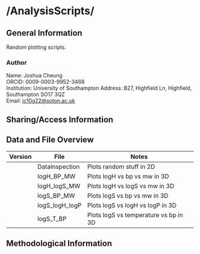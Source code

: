 # /AnalysisScripts/

## General Information

Random plotting scripts.

### Author

Name: Joshua Cheung  
ORCID: 0009-0003-9952-3468  
Institution: University of Southampton
Address: B27, Highfield Ln, Highfield, Southampton SO17 3QZ  
Email: <jc10g22@soton.ac.uk>

## Sharing/Access Information

## Data and File Overview

| Version | File           | Notes                                 |
| ------- | -------------- | ------------------------------------- |
|         | DataInspection | Plots random stuff in 2D              |
|         | logH_BP_MW     | Plots logH vs bp vs mw in 3D          |
|         | logH_logS_MW   | Plots logH vs logS vs mw in 3D        |
|         | logS_BP_MW     | Plots logS vs bp vs mw in 3D          |
|         | logS_logH_logP | Plots logS vs logH vs logP in 3D      |
|         | logS_T_BP      | Plots logS vs temperature vs bp in 3D |

## Methodological Information
